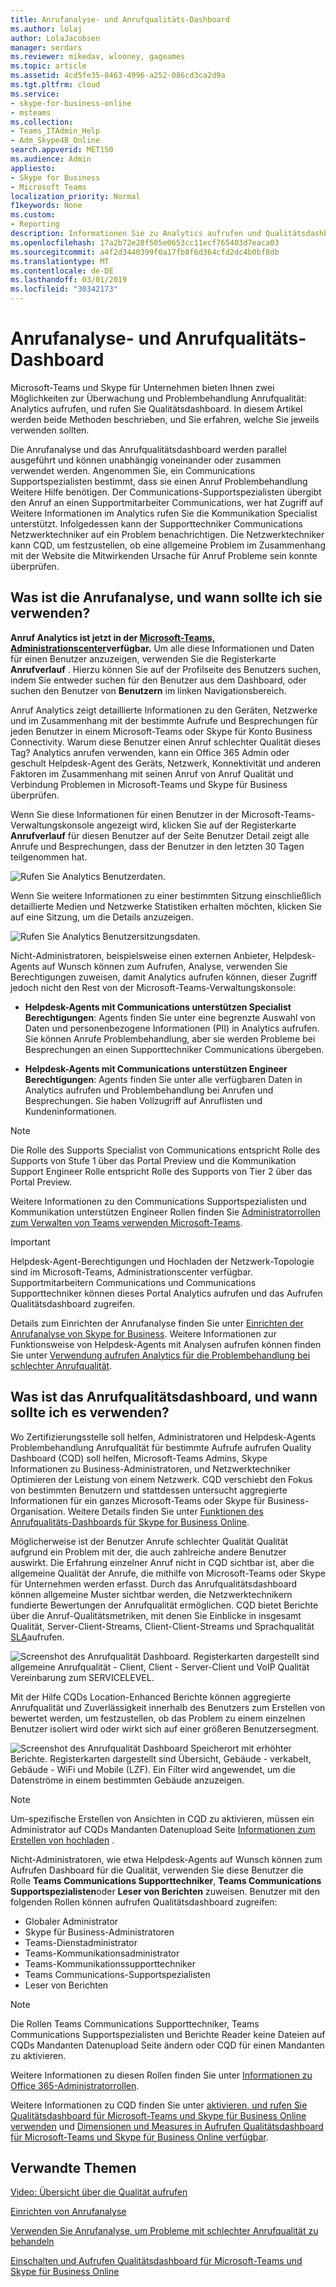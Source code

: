 ```yaml
---
title: Anrufanalyse- und Anrufqualitäts-Dashboard
ms.author: lolaj
author: LolaJacobsen
manager: serdars
ms.reviewer: mikedav, wlooney, gageames
ms.topic: article
ms.assetid: 4cd5fe35-8463-4996-a252-086cd3ca2d9a
ms.tgt.pltfrm: cloud
ms.service:
- skype-for-business-online
- msteams
ms.collection:
- Teams_ITAdmin_Help
- Adm_Skype4B_Online
search.appverid: MET150
ms.audience: Admin
appliesto:
- Skype for Business
- Microsoft Teams
localization_priority: Normal
f1keywords: None
ms.custom:
- Reporting
description: Informationen Sie zu Analytics aufrufen und Qualitätsdashboard aufrufen und verwenden sie zur Überwachung und Problembehandlung Anrufqualität.
ms.openlocfilehash: 17a2b72e28f505e0653cc11ecf765403d7eaca03
ms.sourcegitcommit: a4f2d3440399f0a17fb8f6d364cfd2dc4b0bf8db
ms.translationtype: MT
ms.contentlocale: de-DE
ms.lasthandoff: 03/01/2019
ms.locfileid: "30342173"
---
```

# <a name="call-analytics-and-call-quality-dashboard"></a>Anrufanalyse- und Anrufqualitäts-Dashboard

Microsoft-Teams und Skype für Unternehmen bieten Ihnen zwei Möglichkeiten zur Überwachung und Problembehandlung Anrufqualität: Analytics aufrufen, und rufen Sie Qualitätsdashboard. In diesem Artikel werden beide Methoden beschrieben, und Sie erfahren, welche Sie jeweils verwenden sollten.

Die Anrufanalyse und das Anrufqualitätsdashboard werden parallel ausgeführt und können unabhängig voneinander oder zusammen verwendet werden. Angenommen Sie, ein Communications Supportspezialisten bestimmt, dass sie einen Anruf Problembehandlung Weitere Hilfe benötigen. Der Communications-Supportspezialisten übergibt den Anruf an einen Supportmitarbeiter Communications, wer hat Zugriff auf Weitere Informationen im Analytics rufen Sie die Kommunikation Specialist unterstützt. Infolgedessen kann der Supporttechniker Communications Netzwerktechniker auf ein Problem benachrichtigen. Die Netzwerktechniker kann CQD, um festzustellen, ob eine allgemeine Problem im Zusammenhang mit der Website die Mitwirkenden Ursache für Anruf Probleme sein konnte überprüfen.

## <a name="whats-call-analytics-and-when-should-i-use-it"></a>Was ist die Anrufanalyse, und wann sollte ich sie verwenden?

**Anruf Analytics ist jetzt in der [Microsoft-Teams, Administrationscenter](https://admin.teams.microsoft.com)verfügbar.** Um alle diese Informationen und Daten für einen Benutzer anzuzeigen, verwenden Sie die Registerkarte **Anrufverlauf** . Hierzu können Sie auf der Profilseite des Benutzers suchen, indem Sie entweder suchen für den Benutzer aus dem Dashboard, oder suchen den Benutzer von **Benutzern** im linken Navigationsbereich.

Anruf Analytics zeigt detaillierte Informationen zu den Geräten, Netzwerke und im Zusammenhang mit der bestimmte Aufrufe und Besprechungen für jeden Benutzer in einem Microsoft-Teams oder Skype für Konto Business Connectivity. Warum diese Benutzer einen Anruf schlechter Qualität dieses Tag? Analytics anrufen verwenden, kann ein Office 365 Admin oder geschult Helpdesk-Agent des Geräts, Netzwerk, Konnektivität und anderen Faktoren im Zusammenhang mit seinen Anruf von Anruf Qualität und Verbindung Problemen in Microsoft-Teams und Skype für Business überprüfen.

Wenn Sie diese Informationen für einen Benutzer in der Microsoft-Teams-Verwaltungskonsole angezeigt wird, klicken Sie auf der Registerkarte **Anrufverlauf** für diesen Benutzer auf der Seite Benutzer Detail zeigt alle Anrufe und Besprechungen, dass der Benutzer in den letzten 30 Tagen teilgenommen hat.

![Rufen Sie Analytics Benutzerdaten.](media/call-analytics-user-data.png)

Wenn Sie weitere Informationen zu einer bestimmten Sitzung einschließlich detaillierte Medien und Netzwerke Statistiken erhalten möchten, klicken Sie auf eine Sitzung, um die Details anzuzeigen.

![Rufen Sie Analytics Benutzersitzungsdaten.](media/teams-difference-between-call-analytics-and-call-quality-dashboard-image2.png)

Nicht-Administratoren, beispielsweise einen externen Anbieter, Helpdesk-Agents auf Wunsch können zum Aufrufen, Analyse, verwenden Sie Berechtigungen zuweisen, damit Analytics aufrufen können, dieser Zugriff jedoch nicht den Rest von der Microsoft-Teams-Verwaltungskonsole: 
  
- **Helpdesk-Agents mit Communications unterstützen Specialist Berechtigungen**: Agents finden Sie unter eine begrenzte Auswahl von Daten und personenbezogene Informationen (PII) in Analytics aufrufen. Sie können Anrufe Problembehandlung, aber sie werden Probleme bei Besprechungen an einen Supporttechniker Communications übergeben.
    
- **Helpdesk-Agents mit Communications unterstützen Engineer Berechtigungen**: Agents finden Sie unter alle verfügbaren Daten in Analytics aufrufen und Problembehandlung bei Anrufen und Besprechungen. Sie haben Vollzugriff auf Anruflisten und Kundeninformationen.

> [!NOTE]
> Die Rolle des Supports Specialist von Communications entspricht Rolle des Supports von Stufe 1 über das Portal Preview und die Kommunikation Support Engineer Rolle entspricht Rolle des Supports von Tier 2 über das Portal Preview.

Weitere Informationen zu den Communications Supportspezialisten und Kommunikation unterstützen Engineer Rollen finden Sie [Administratorrollen zum Verwalten von Teams verwenden Microsoft-Teams](using-admin-roles.md).

> [!IMPORTANT]
> Helpdesk-Agent-Berechtigungen und Hochladen der Netzwerk-Topologie sind im Microsoft-Teams, Administrationscenter verfügbar. Supportmitarbeitern Communications und Communications Supporttechniker können dieses Portal Analytics aufrufen und das Aufrufen Qualitätsdashboard zugreifen.
    
Details zum Einrichten der Anrufanalyse finden Sie unter [Einrichten der Anrufanalyse von Skype for Business](set-up-call-analytics.md). Weitere Informationen zur Funktionsweise von Helpdesk-Agents mit Analysen aufrufen können finden Sie unter [Verwendung aufrufen Analytics für die Problembehandlung bei schlechter Anrufqualität](use-call-analytics-to-troubleshoot-poor-call-quality.md).
  
## <a name="whats-the-call-quality-dashboard-and-when-should-i-use-it"></a>Was ist das Anrufqualitätsdashboard, und wann sollte ich es verwenden?
  
Wo Zertifizierungsstelle soll helfen, Administratoren und Helpdesk-Agents Problembehandlung Anrufqualität für bestimmte Aufrufe aufrufen Quality Dashboard (CQD) soll helfen, Microsoft-Teams Admins, Skype Informationen zu Business-Administratoren, und Netzwerktechniker Optimieren der Leistung von einem Netzwerk. CQD verschiebt den Fokus von bestimmten Benutzern und stattdessen untersucht aggregierte Informationen für ein ganzes Microsoft-Teams oder Skype für Business-Organisation. Weitere Details finden Sie unter [Funktionen des Anrufqualitäts-Dashboards für Skype for Business Online](turning-on-and-using-call-quality-dashboard.md#BKMKFeaturesOfTheCQD).
  
Möglicherweise ist der Benutzer Anrufe schlechter Qualität Qualität aufgrund ein Problem mit der, die auch zahlreiche andere Benutzer auswirkt. Die Erfahrung einzelner Anruf nicht in CQD sichtbar ist, aber die allgemeine Qualität der Anrufe, die mithilfe von Microsoft-Teams oder Skype für Unternehmen werden erfasst. Durch das Anrufqualitätsdashboard können allgemeine Muster sichtbar werden, die Netzwerktechnikern fundierte Bewertungen der Anrufqualität ermöglichen. CQD bietet Berichte über die Anruf-Qualitätsmetriken, mit denen Sie Einblicke in insgesamt Qualität, Server-Client-Streams, Client-Client-Streams und Sprachqualität [SLA](https://go.microsoft.com/fwlink/p/?linkid=846252)aufrufen.
  
![Screenshot des Anrufqualität Dashboard. Registerkarten dargestellt sind allgemeine Anrufqualität - Client, Client - Server-Client und VoIP Qualität Vereinbarung zum SERVICELEVEL.](media/teams-difference-between-call-analytics-and-call-quality-dashboard-image3.png)

Mit der Hilfe CQDs Location-Enhanced Berichte können aggregierte Anrufqualität und Zuverlässigkeit innerhalb des Benutzers zum Erstellen von bewertet werden, um festzustellen, ob das Problem zu einem einzelnen Benutzer isoliert wird oder wirkt sich auf einer größeren Benutzersegment.

![Screenshot des Anrufqualität Dashboard Speicherort mit erhöhter Berichte. Registerkarten dargestellt sind Übersicht, Gebäude - verkabelt, Gebäude - WiFi und Mobile (LZF). Ein Filter wird angewendet, um die Datenströme in einem bestimmten Gebäude anzuzeigen.](media/call-quality-dashboard-location-enhanced-reports-building-selection.png)

> [!NOTE]
> Um-spezifische Erstellen von Ansichten in CQD zu aktivieren, müssen ein Administrator auf CQDs Mandanten Datenupload Seite [Informationen zum Erstellen von hochladen](turning-on-and-using-call-quality-dashboard.md#BKMKBuildingInformationUpload) .

Nicht-Administratoren, wie etwa Helpdesk-Agents auf Wunsch können zum Aufrufen Dashboard für die Qualität, verwenden Sie diese Benutzer die Rolle **Teams Communications Supporttechniker**, **Teams Communications Supportspezialisten**oder **Leser von Berichten** zuweisen. Benutzer mit den folgenden Rollen können aufrufen Qualitätsdashboard zugreifen:

- Globaler Administrator
- Skype für Business-Administratoren
- Teams-Dienstadministrator
- Teams-Kommunikationsadministrator
- Teams-Kommunikationssupporttechniker
- Teams Communications-Supportspezialisten
- Leser von Berichten

> [!NOTE]
> Die Rollen Teams Communications Supporttechniker, Teams Communications Supportspezialisten und Berichte Reader keine Dateien auf CQDs Mandanten Datenupload Seite ändern oder CQD für einen Mandanten zu aktivieren.

Weitere Informationen zu diesen Rollen finden Sie unter [Informationen zu Office 365-Administratorrollen](/office365/admin/add-users/about-admin-roles).

Weitere Informationen zu CQD finden Sie unter [aktivieren, und rufen Sie Qualitätsdashboard für Microsoft-Teams und Skype für Business Online verwenden](turning-on-and-using-call-quality-dashboard.md) und [Dimensionen und Measures in Aufrufen Qualitätsdashboard für Microsoft-Teams und Skype für Business Online verfügbar](dimensions-and-measures-available-in-call-quality-dashboard.md).
  
## <a name="related-topics"></a>Verwandte Themen

[Video: Übersicht über die Qualität aufrufen](https://aka.ms/teams-quality)

[Einrichten von Anrufanalyse](set-up-call-analytics.md)

[Verwenden Sie Anrufanalyse, um Probleme mit schlechter Anrufqualität zu behandeln](use-call-analytics-to-troubleshoot-poor-call-quality.md)

[Einschalten und Aufrufen Qualitätsdashboard für Microsoft-Teams und Skype für Business Online](turning-on-and-using-call-quality-dashboard.md)
